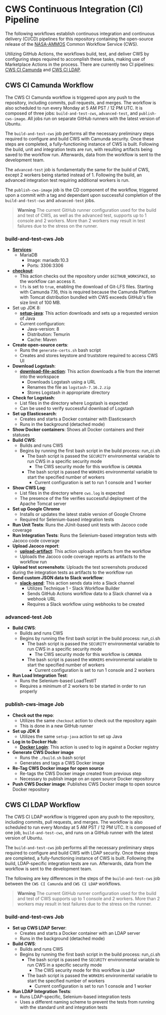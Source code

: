 # CWS Continuous Integration (CI) Pipeline

The following workflows establish continuous integration and continuous delivery (CI/CD) pipelines for this repository containing the open-source release of the [NASA-AMMOS](https://ammos.nasa.gov/) Common Workflow Service (CWS).

Utilizing GitHub Actions, the workflows build, test, and deliver CWS by configuring steps required to accomplish these tasks, making use of Marketplace Actions in the process. There are currently two CI pipelines: [CWS CI Camunda](https://github.com/NASA-AMMOS/common-workflow-service/actions/workflows/camunda.yml) and [CWS CI LDAP](https://github.com/NASA-AMMOS/common-workflow-service/actions/workflows/ldap.yml).

## CWS CI Camunda Workflow

The CWS CI Camunda workflow is triggered upon any push to the repository, including commits, pull requests, and merges. The workflow is also scheduled to run every Monday at 5 AM PST / 12 PM UTC. It is composed of three jobs: `build-and-test-cws`, `advanced-test`, and `publish-cws-image`. All jobs run on separate GitHub runners with the latest version of Ubuntu.

The `build-and-test-cws` job performs all the necessary preliminary steps required to configure and build CWS with Camunda security. Once these steps are completed, a fully-functioning instance of CWS is built. Following the build, unit and integration tests are run, with resulting artifacts being saved to the workflow run. Afterwards, data from the workflow is sent to the development team.

The `advanced-test` job is fundamentally the same for the build of CWS, except 2 workers being started instead of 1. Following the build, an advanced integration test requiring additional workers is run.

The `publish-cws-image` job is the CD component of the workflow, triggered upon a commit with a tag and dependant upon successful completion of the `build-and-test-cws` and `advanced-test` jobs.

> **Warning**
> The current GitHub runner configuration used for the build and test of CWS, as well as the advanced test, supports up to 1 console and 2 workers.
> More than 2 workers may result in test failures due to the stress on the runner.

### build-and-test-cws Job

- [**Services**](https://docs.github.com/en/actions/using-containerized-services/about-service-containers):
  - MariaDB
    - Image: mariadb:10.3
    - Ports: 3306:3306
- [**checkout**](https://github.com/marketplace/actions/checkout):
  - This action checks out the repository under `$GITHUB_WORKSPACE`, so the workflow can access it.
  - `lfs` is set to `true`, enabling the download of Git-LFS files. Starting with Camunda 7.16, this is required because the Camunda Platform with Tomcat distribution bundled with CWS exceeds GitHub's file size limit of 100 MB.
- Set up JDK 8:
  - [**setup-java**](https://github.com/marketplace/actions/setup-java-jdk): This action downloads and sets up a requested version of Java
  - Current configuration:
      - Java-version: 8
      - Distribution: Temurin
      - Cache: Maven
- **Create open-source certs**:
    - Runs the `generate-certs.sh` bash script
    - Creates and stores keystore and truststore required to access CWS UI
- **Download Logstash**:
  - [**download-file-action**](https://github.com/marketplace/actions/download-file-to-workspace): This action downloads a file from the internet into the workspace
    - Downloads Logstash using a URL
    - Renames the file as `logstash-7.16.2.zip`
    - Stores Logstash in appropriate directory
- **Check for Logstash**:
  - List files in the directory where Logstash is expected
  - Can be used to verify successful download of Logstash
- **Set up Elasticsearch**:
  - Creates and starts a Docker container with Elasticsearch
  - Runs in the background (detached mode)
- **Show Docker containers**: Shows all Docker containers and their statuses
- **Build CWS**:
  - Builds and runs CWS
  - Begins by running the first bash script in the build process: run_ci.sh
    - The bash script is passed the `SECURITY` environmental variable to run CWS in a specific security mode
      - The CWS security mode for this workflow is `CAMUNDA`
    - The bash script is passed the `WORKERS` environmental variable to start the specified number of workers
      - Current configuration is set to run 1 console and 1 worker
- **Show CWS Log**:
  - List files in the directory where `cws.log` is expected
  - The presence of the file verifies successful deployment of the Apache Tomcat server
- **Set up Google Chrome**
  - Installs or updates the latest stable version of Google Chrome
  - Required for Selenium-based integration tests
- **Run Unit Tests**: Runs the JUnit-based unit tests with Jacoco code coverage
- **Run Integration Tests**: Runs the Selenium-based integration tests with Jacoco code coverage
- **Upload Jacoco report**:
  - [**upload-artifact**](https://github.com/marketplace/actions/upload-a-build-artifact): This action uploads artifacts from the workflow
  - Uploads the Jacoco code coverage reports as artifacts to the workflow run
- **Upload test screenshots**: Uploads the test screenshots produced during the integration tests as artifacts to the workflow run
- **Send custom JSON data to Slack workflow**:
  - [**slack-send**](https://github.com/marketplace/actions/slack-send): This action sends data into a Slack channel
    - Utilizes Technique 1 - Slack Workflow Builder
    - Sends GitHub Actions workflow data to a Slack channel via a webhook URL
    - Requires a Slack workflow using webhooks to be created

### advanced-test Job
- **Build CWS**:
  - Builds and runs CWS
  - Begins by running the first bash script in the build process: run_ci.sh
    - The bash script is passed the `SECURITY` environmental variable to run CWS in a specific security mode
      - The CWS security mode for this workflow is `CAMUNDA`
    - The bash script is passed the `WORKERS` environmental variable to start the specified number of workers
      - Current configuration is set to run 1 console and 2 workers
- **Run Load Integration Test**:
  - Runs the Selenium-based LoadTestIT
  - Requires a minimum of 2 workers to be started in order to run properly

### publish-cws-image Job
- **Check out the repo**:
  - Utilizes the same `checkout` action to check out the repository again
  - This is done in a new GitHub runner
- **Set up JDK 8**
  - Utilizes the same `setup-java` action to set up Java
- **Log in to Docker Hub**:
  - [**Docker Login**](https://github.com/marketplace/actions/docker-login): This action is used to log in against a Docker registry
- **Generate CWS Docker image**
  - Runs the `./build.sh` bash script
  - Generates and tags a CWS Docker image
- **Re-Tag CWS Docker image for open source**
  - Re-tags the CWS Docker image created from previous step
  - Necessary to publish image on an open source Docker repository
- **Push CWS Docker image**: Publishes CWS Docker image to open source Docker repository

## CWS CI LDAP Workflow

The CWS CI LDAP workflow is triggered upon any push to the repository, including commits, pull requests, and merges. The workflow is also scheduled to run every Monday at 5 AM PST / 12 PM UTC. It is composed of one job, `build-and-test-cws`, and runs on a GitHub runner with the latest version of Ubuntu.

The `build-and-test-cws` job performs all the necessary preliminary steps required to configure and build CWS with LDAP security. Once these steps are completed, a fully-functioning instance of CWS is built. Following the build, LDAP-specific integration tests are run. Afterwards, data from the workflow is sent to the development team.

The following are key differences in the steps of the `build-and-test-cws` job between the `CWS CI Camunda` and `CWS CI LDAP` workflows.

> **Warning**
> The current GitHub runner configuration used for the build and test of CWS supports up to 1 console and 2 workers.
> More than 2 workers may result in test failures due to the stress on the runner.

### build-and-test-cws Job
- **Set up CWS LDAP Server**:
  - Creates and starts a Docker container with an LDAP server
  - Runs in the background (detached mode)
- **Build CWS**:
  - Builds and runs CWS
  - Begins by running the first bash script in the build process: run_ci.sh
    - The bash script is passed the `SECURITY` environmental variable to run CWS in a specific security mode
      - The CWS security mode for this workflow is `LDAP`
    - The bash script is passed the `WORKERS` environmental variable to start the specified number of workers
      - Current configuration is set to run 1 console and 1 worker
- **Run LDAP Integration Tests**:
  - Runs LDAP-specific, Selenium-based integration tests
  - Uses a different naming scheme to prevent the tests from running with the standard unit and integration tests
